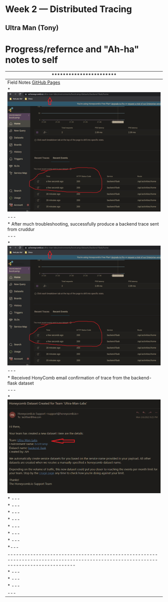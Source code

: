 # Week 2 — Distributed Tracing

## Ultra Man (Tony)


# Progress/refernce and "Ah-ha" notes to self
| *********************** |
| --- |
| Field Notes [GitHub Pages](https://github.com/ultraman-labs/aws-bootcamp-cruddur-2023/blob/main/_docs/assets/week2/Notes-Week2.txt) |
| * ![Field Notes](../_docs/assets/week2/honeycombtrace1.png) |
| --- |
| * After much troubleshooting, successfully produce a backend trace sent from cruddur|
| --- |
| * ![HoneyComb Trace](../_docs/assets/week2/honeycombtrace1.png) |
| --- |
| * Received HonyComb email confirmation of trace from the backend-flask dataset|
| --- |
| * ![HoneyComb Confirmation](../_docs/assets/week2/datasetconfirmation.png) |
| * ---|
| * --- |
| * --- |
| * --- |
| * --- |
| * --- |
| * --- |
| *--- |
| ---------------------------------------------------------------------------------------------------------------------------------- |
| * ---|
| * --- |
| * --- |
| --- |





